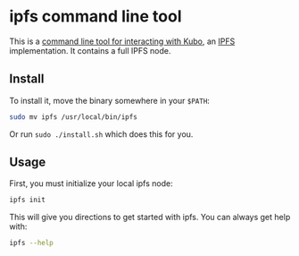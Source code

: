 # ipfs command line tool

This is a
[command line tool for interacting with Kubo](https://docs.ipfs.tech/install/command-line/),
an [IPFS](https://ipfs.tech) implementation. It contains a full IPFS node.

## Install

To install it, move the binary somewhere in your `$PATH`:

```sh
sudo mv ipfs /usr/local/bin/ipfs
```

Or run `sudo ./install.sh` which does this for you.

## Usage

First, you must initialize your local ipfs node:

```sh
ipfs init
```

This will give you directions to get started with ipfs. You can always get help
with:

```sh
ipfs --help
```
